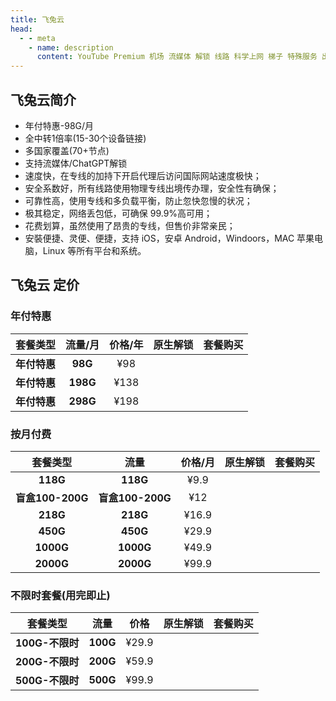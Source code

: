 ```yaml
---
title: 飞兔云
head:
  - - meta
    - name: description
      content: YouTube Premium 机场 流媒体 解锁 线路 科学上网 梯子 特殊服务 出国服务 奈飞 Netflix 迪士尼 YouTube 油管 hulu FlyingBird 青云梯 HBO Max Spotify 奈飞小铺 银河录像局 飞兔云
---
```


<!-- :::tip 飞兔云 双11狂欢，优惠来袭！

- 全场**88**折！全场**88**折！全场**88**折！
- 仅此一次全场打折哦！
- 优惠券名称：`1111@88`

**活动时间：即日起至2024年11月11日23点00分**

:::
<Links :items="[
{ name: '飞兔云 双11狂欢，优惠来袭！', image:'https://飞兔.com/img/logo.png', desc:'活动时间：即日起至2024年11月11日23点00分',link: 'https://sho.theojs.cn/feitu' },
]" /> -->

## 飞兔云简介 <Pill style="font-size:1rem;" name="飞兔云官网" link="https://sho.theojs.cn/feitu" image="https://飞兔.com/img/logo.png" />

- <iconify-icon icon="fa:check-square" style="color: var(--vp-c-green-1)" alt="check"></iconify-icon> 年付特惠-98G/月
- <iconify-icon icon="fa:check-square" style="color: var(--vp-c-green-1)" alt="check"></iconify-icon> 全中转1倍率(15-30个设备链接)
- <iconify-icon icon="fa:check-square" style="color: var(--vp-c-green-1)" alt="check"></iconify-icon> 多国家覆盖(70+节点)
- <iconify-icon icon="fa:check-square" style="color: var(--vp-c-green-1)" alt="check"></iconify-icon> 支持流媒体/ChatGPT解锁
- 速度快，在专线的加持下开启代理后访问国际网站速度极快；
- 安全系数好，所有线路使用物理专线出境传办理，安全性有确保；
- 可靠性高，使用专线和多负载平衡，防止忽快忽慢的状况；
- 极其稳定，网络丢包低，可确保 99.9%高可用；
- 花费划算，虽然使用了昂贵的专线，但售价非常亲民；
- 安裝便捷、灵便、便捷，支持 iOS，安卓 Android，Windoors，MAC 苹果电脑，Linux 等所有平台和系统。

## 飞兔云 定价

### 年付特惠

|             套餐类型              | 流量/月  | 价格/年 |                                              原生解锁                                               |                         套餐购买                         |
| :-------------------------------: | :------: | :-----: | :-------------------------------------------------------------------------------------------------: | :------------------------------------------------------: |
|           **年付特惠**            | **98G**  |   ¥98   | <iconify-icon icon="fa:check-square" style="color: var(--vp-c-green-1)" alt="check"></iconify-icon> | [<Badge text="立即购买" />](https://sho.theojs.cn/feitu) |
| **年付特惠**<Badge text="推荐" /> | **198G** |  ¥138   | <iconify-icon icon="fa:check-square" style="color: var(--vp-c-green-1)" alt="check"></iconify-icon> | [<Badge text="立即购买" />](https://sho.theojs.cn/feitu) |
|           **年付特惠**            | **298G** |  ¥198   | <iconify-icon icon="fa:check-square" style="color: var(--vp-c-green-1)" alt="check"></iconify-icon> | [<Badge text="立即购买" />](https://sho.theojs.cn/feitu) |

### 按月付费

|     套餐类型     |       流量       | 价格/月 |                                              原生解锁                                               |                         套餐购买                         |
| :--------------: | :--------------: | :-----: | :-------------------------------------------------------------------------------------------------: | :------------------------------------------------------: |
|     **118G**     |     **118G**     |  ¥9.9   | <iconify-icon icon="fa:check-square" style="color: var(--vp-c-green-1)" alt="check"></iconify-icon> | [<Badge text="立即购买" />](https://sho.theojs.cn/feitu) |
| **盲盒100-200G** | **盲盒100-200G** |   ¥12   | <iconify-icon icon="fa:check-square" style="color: var(--vp-c-green-1)" alt="check"></iconify-icon> | [<Badge text="立即购买" />](https://sho.theojs.cn/feitu) |
|     **218G**     |     **218G**     |  ¥16.9  | <iconify-icon icon="fa:check-square" style="color: var(--vp-c-green-1)" alt="check"></iconify-icon> | [<Badge text="立即购买" />](https://sho.theojs.cn/feitu) |
|     **450G**     |     **450G**     |  ¥29.9  | <iconify-icon icon="fa:check-square" style="color: var(--vp-c-green-1)" alt="check"></iconify-icon> | [<Badge text="立即购买" />](https://sho.theojs.cn/feitu) |
|    **1000G**     |    **1000G**     |  ¥49.9  | <iconify-icon icon="fa:check-square" style="color: var(--vp-c-green-1)" alt="check"></iconify-icon> | [<Badge text="立即购买" />](https://sho.theojs.cn/feitu) |
|    **2000G**     |    **2000G**     |  ¥99.9  | <iconify-icon icon="fa:check-square" style="color: var(--vp-c-green-1)" alt="check"></iconify-icon> | [<Badge text="立即购买" />](https://sho.theojs.cn/feitu) |

### 不限时套餐(用完即止)

|    套餐类型     |   流量   | 价格  |                                              原生解锁                                               |                         套餐购买                         |
| :-------------: | :------: | :---: | :-------------------------------------------------------------------------------------------------: | :------------------------------------------------------: |
| **100G-不限时** | **100G** | ¥29.9 | <iconify-icon icon="fa:check-square" style="color: var(--vp-c-green-1)" alt="check"></iconify-icon> | [<Badge text="立即购买" />](https://sho.theojs.cn/feitu) |
| **200G-不限时** | **200G** | ¥59.9 | <iconify-icon icon="fa:check-square" style="color: var(--vp-c-green-1)" alt="check"></iconify-icon> | [<Badge text="立即购买" />](https://sho.theojs.cn/feitu) |
| **500G-不限时** | **500G** | ¥99.9 | <iconify-icon icon="fa:check-square" style="color: var(--vp-c-green-1)" alt="check"></iconify-icon> | [<Badge text="立即购买" />](https://sho.theojs.cn/feitu) |
